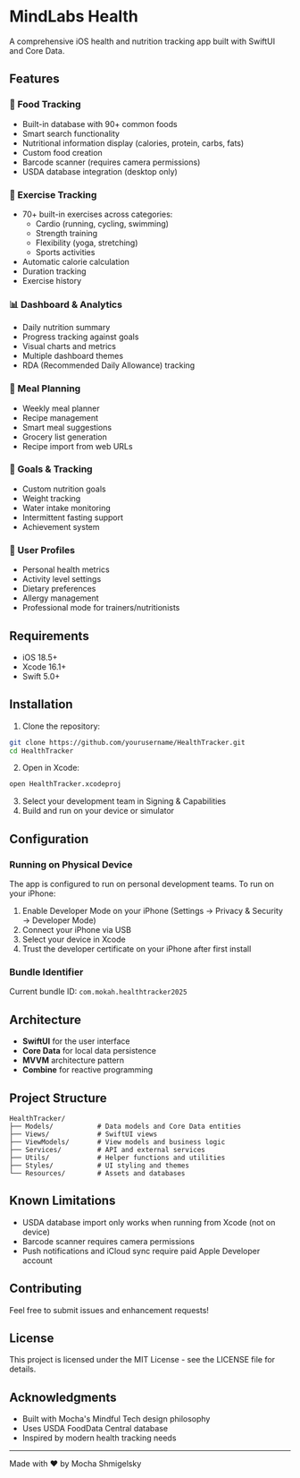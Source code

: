 # MindLabs Health

A comprehensive iOS health and nutrition tracking app built with SwiftUI and Core Data.

## Features

### 🍎 Food Tracking
- Built-in database with 90+ common foods
- Smart search functionality
- Nutritional information display (calories, protein, carbs, fats)
- Custom food creation
- Barcode scanner (requires camera permissions)
- USDA database integration (desktop only)

### 💪 Exercise Tracking
- 70+ built-in exercises across categories:
  - Cardio (running, cycling, swimming)
  - Strength training
  - Flexibility (yoga, stretching)
  - Sports activities
- Automatic calorie calculation
- Duration tracking
- Exercise history

### 📊 Dashboard & Analytics
- Daily nutrition summary
- Progress tracking against goals
- Visual charts and metrics
- Multiple dashboard themes
- RDA (Recommended Daily Allowance) tracking

### 🥗 Meal Planning
- Weekly meal planner
- Recipe management
- Smart meal suggestions
- Grocery list generation
- Recipe import from web URLs

### 🎯 Goals & Tracking
- Custom nutrition goals
- Weight tracking
- Water intake monitoring
- Intermittent fasting support
- Achievement system

### 👤 User Profiles
- Personal health metrics
- Activity level settings
- Dietary preferences
- Allergy management
- Professional mode for trainers/nutritionists

## Requirements

- iOS 18.5+
- Xcode 16.1+
- Swift 5.0+

## Installation

1. Clone the repository:
```bash
git clone https://github.com/yourusername/HealthTracker.git
cd HealthTracker
```

2. Open in Xcode:
```bash
open HealthTracker.xcodeproj
```

3. Select your development team in Signing & Capabilities
4. Build and run on your device or simulator

## Configuration

### Running on Physical Device

The app is configured to run on personal development teams. To run on your iPhone:

1. Enable Developer Mode on your iPhone (Settings → Privacy & Security → Developer Mode)
2. Connect your iPhone via USB
3. Select your device in Xcode
4. Trust the developer certificate on your iPhone after first install

### Bundle Identifier

Current bundle ID: `com.mokah.healthtracker2025`

## Architecture

- **SwiftUI** for the user interface
- **Core Data** for local data persistence
- **MVVM** architecture pattern
- **Combine** for reactive programming

## Project Structure

```
HealthTracker/
├── Models/           # Data models and Core Data entities
├── Views/            # SwiftUI views
├── ViewModels/       # View models and business logic
├── Services/         # API and external services
├── Utils/            # Helper functions and utilities
├── Styles/           # UI styling and themes
└── Resources/        # Assets and databases
```

## Known Limitations

- USDA database import only works when running from Xcode (not on device)
- Barcode scanner requires camera permissions
- Push notifications and iCloud sync require paid Apple Developer account

## Contributing

Feel free to submit issues and enhancement requests!

## License

This project is licensed under the MIT License - see the LICENSE file for details.

## Acknowledgments

- Built with Mocha's Mindful Tech design philosophy
- Uses USDA FoodData Central database
- Inspired by modern health tracking needs

---

Made with ❤️ by Mocha Shmigelsky